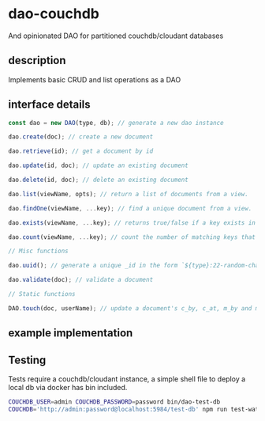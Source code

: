 # dao-couchdb

And opinionated DAO for partitioned couchdb/cloudant databases

## description

Implements basic CRUD and list operations as a DAO

## interface details

```javascript
const dao = new DAO(type, db); // generate a new dao instance

dao.create(doc); // create a new document

dao.retrieve(id); // get a document by id

dao.update(id, doc); // update an existing document

dao.delete(id, doc); // delete an existing document

dao.list(viewName, opts); // return a list of documents from a view.

dao.findOne(viewName, ...key); // find a unique document from a view.

dao.exists(viewName, ...key); // returns true/false if a key exists in a view.

dao.count(viewName, ...key); // count the number of matching keys that exist in a view.

// Misc functions

dao.uuid(); // generate a unique _id in the form `${type}:22-random-chars`

dao.validate(doc); // validate a document

// Static functions

DAO.touch(doc, userName); // update a document's c_by, c_at, m_by and m_at fields
```

## example implementation

## Testing

Tests require a couchdb/cloudant instance, a simple shell file to deploy a local db via docker has bin included.

```bash
COUCHDB_USER=admin COUCHDB_PASSWORD=password bin/dao-test-db
COUCHDB='http://admin:password@localhost:5984/test-db' npm run test-watch
```
